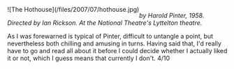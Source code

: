 <!--
.. title: The Hothouse
.. slug: the-hothouse
.. date: 2007-07-22 01:31:10-05:00
.. tags: media,theater,fiction
-->

<span style="float: left">
![The Hothouse](/files/2007/07/hothouse.jpg)
</span>

*by Harold Pinter, 1958.*
*Directed by Ian Rickson.*
*At the National Theatre's Lyttelton theatre.*

As I was forewarned is typical of Pinter, difficult to untangle a point,
but nevertheless both chilling and amusing in turns. Having said that,
I'd really have to go and read all about it before I could decide
whether I actually liked it or not, which I guess means that currently I
don't. 4/10

<br style="clear: both" />
